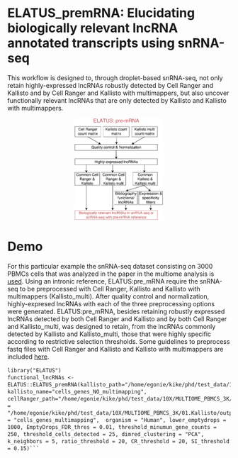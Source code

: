 # ELATUS_premRNA: Elucidating biologically relevant lncRNA annotated transcripts using snRNA-seq

This workflow is designed to, through droplet-based snRNA-seq, not only retain highly-expressed lncRNAs robustly detected by Cell Ranger and Kallisto and by Cell Ranger and Kallisto with multimappers, but also uncover functionally relevant lncRNAs that are only detected by Kallisto and Kallisto with multimappers. 
<p align="center">
<img src='ELATUS_premRNA.png' width="200">
</p>

# Demo
For this particular example the snRNA-seq dataset consisting on 3000 PBMCs cells that was analyzed in the paper in the multiome analysis is [used](https://www.10xgenomics.com/resources/datasets/pbmc-from-a-healthy-donor-granulocytes-removed-through-cell-sorting-3-k-1-standard-2-0-0). Using an intronic reference, ELATUS:pre_mRNA require the snRNA-seq to be preprocessed with Cell Ranger, Kallisto and Kallisto with multimappers (Kallisto_multi). After quality control and normalization, highly-expresed lncRNAs with each of the three preprocessing options were generated. ELATUS:pre_mRNA, besides retaining robustly expressed lncRNAs detected by both Cell Ranger and Kallisto and by both Cell Ranger and Kallisto_multi, was designed to retain, from the lncRNAs commonly detected by Kallisto and Kallisto_multi, those that were highly specific according to restrictive selection thresholds. Some guidelines to preprocess fastq files with Cell Ranger and Kallisto and Kallisto with multimappers are included [here](https://github.com/kikegoni/ELATUS/blob/main/demo_CellRanger_Kallisto.sh).
```{r}
library("ELATUS")
functional_lncRNAs <- ELATUS::ELATUS_premRNA(kallisto_path="/home/egonie/kike/phd/test_data/10X/MULTIOME_PBMCS_3K/01.Kallisto/output_bus_transcriptome_introns/bustools_results_no_multimappers", kallisto_name="cells_genes_NO_multimapping", cellRanger_path="/home/egonie/kike/phd/test_data/10X/MULTIOME_PBMCS_3K/01.CellRanger/pbmc_granulocyte_sorted_3k_alldata_cellRanger_modified_GEX_test2/outs/raw_feature_bc_matrix",kallisto_multimappers_path = "/home/egonie/kike/phd/test_data/10X/MULTIOME_PBMCS_3K/01.Kallisto/output_bus_transcriptome_introns/bustools_multimappers",kallisto_multimappers_name = "cells_genes_multimapping",  organism = "Human", lower_emptydrops = 1000, EmptyDrops_FDR_thres = 0.01, threshold_minumun_gene_counts = 250, threshold_cells_detected = 25, dimred_clustering = "PCA", k_neighbors = 5, ratio_threshold = 20, CR_threshold = 20, SI_threshold = 0.15)```